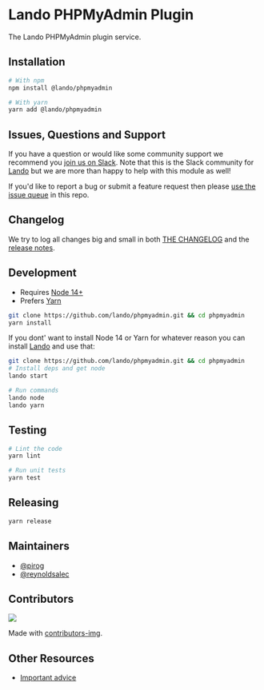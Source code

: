# Lando PHPMyAdmin Plugin

The Lando PHPMyAdmin plugin service.

## Installation

```bash
# With npm
npm install @lando/phpmyadmin

# With yarn
yarn add @lando/phpmyadmin
```

## Issues, Questions and Support

If you have a question or would like some community support we recommend you [join us on Slack](https://launchpass.com/devwithlando). Note that this is the Slack community for [Lando](https://lando.dev) but we are more than happy to help with this module as well!

If you'd like to report a bug or submit a feature request then please [use the issue queue](https://github.com/lando/phpmyadmin/issues/new/choose) in this repo.

## Changelog

We try to log all changes big and small in both [THE CHANGELOG](https://github.com/lando/phpmyadmin/blob/main/CHANGELOG.md) and the [release notes](https://github.com/lando/phpmyadmin/releases).


## Development

* Requires [Node 14+](https://nodejs.org/dist/latest-v14.x/)
* Prefers [Yarn](https://classic.yarnpkg.com/lang/en/docs/install)

```bash
git clone https://github.com/lando/phpmyadmin.git && cd phpmyadmin
yarn install
```

If you dont' want to install Node 14 or Yarn for whatever reason you can install [Lando](https://docs.lando.dev/basics/installation.html) and use that:

```bash
git clone https://github.com/lando/phpmyadmin.git && cd phpmyadmin
# Install deps and get node
lando start

# Run commands
lando node
lando yarn
```

## Testing

```bash
# Lint the code
yarn lint

# Run unit tests
yarn test
```

## Releasing

```bash
yarn release
```


## Maintainers

* [@pirog](https://github.com/pirog)
* [@reynoldsalec](https://github.com/reynoldsalec)

## Contributors

<a href="https://github.com/lando/phpmyadmin/graphs/contributors">
  <img src="https://contrib.rocks/image?repo=lando/phpmyadmin" />
</a>

Made with [contributors-img](https://contrib.rocks).

## Other Resources

* [Important advice](https://www.youtube.com/watch?v=WA4iX5D9Z64)